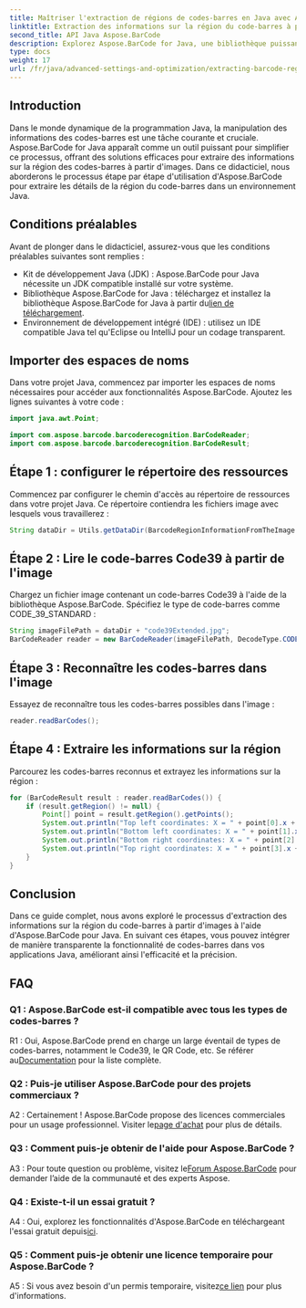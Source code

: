 ```yaml
---
title: Maîtriser l'extraction de régions de codes-barres en Java avec Aspose.BarCode
linktitle: Extraction des informations sur la région du code-barres à partir de l'image
second_title: API Java Aspose.BarCode
description: Explorez Aspose.BarCode for Java, une bibliothèque puissante permettant d'extraire sans effort les détails de la région des codes-barres. Améliorez vos applications Java avec précision.
type: docs
weight: 17
url: /fr/java/advanced-settings-and-optimization/extracting-barcode-region-information/
---
```

## Introduction

Dans le monde dynamique de la programmation Java, la manipulation des informations des codes-barres est une tâche courante et cruciale. Aspose.BarCode for Java apparaît comme un outil puissant pour simplifier ce processus, offrant des solutions efficaces pour extraire des informations sur la région des codes-barres à partir d'images. Dans ce didacticiel, nous aborderons le processus étape par étape d'utilisation d'Aspose.BarCode pour extraire les détails de la région du code-barres dans un environnement Java.

## Conditions préalables

Avant de plonger dans le didacticiel, assurez-vous que les conditions préalables suivantes sont remplies :

- Kit de développement Java (JDK) : Aspose.BarCode pour Java nécessite un JDK compatible installé sur votre système.
-  Bibliothèque Aspose.BarCode for Java : téléchargez et installez la bibliothèque Aspose.BarCode for Java à partir du[lien de téléchargement](https://releases.aspose.com/barcode/java/).
- Environnement de développement intégré (IDE) : utilisez un IDE compatible Java tel qu'Eclipse ou IntelliJ pour un codage transparent.

## Importer des espaces de noms

Dans votre projet Java, commencez par importer les espaces de noms nécessaires pour accéder aux fonctionnalités Aspose.BarCode. Ajoutez les lignes suivantes à votre code :

```java
import java.awt.Point;

import com.aspose.barcode.barcoderecognition.BarCodeReader;
import com.aspose.barcode.barcoderecognition.BarCodeResult;


```

## Étape 1 : configurer le répertoire des ressources

Commencez par configurer le chemin d'accès au répertoire de ressources dans votre projet Java. Ce répertoire contiendra les fichiers image avec lesquels vous travaillerez :

```java
String dataDir = Utils.getDataDir(BarcodeRegionInformationFromTheImage.class) + "BarcodeReader/advanced_features/";
```

## Étape 2 : Lire le code-barres Code39 à partir de l'image

Chargez un fichier image contenant un code-barres Code39 à l'aide de la bibliothèque Aspose.BarCode. Spécifiez le type de code-barres comme CODE_39_STANDARD :

```java
String imageFilePath = dataDir + "code39Extended.jpg";
BarCodeReader reader = new BarCodeReader(imageFilePath, DecodeType.CODE_39_STANDARD);
```

## Étape 3 : Reconnaître les codes-barres dans l'image

Essayez de reconnaître tous les codes-barres possibles dans l'image :

```java
reader.readBarCodes();
```

## Étape 4 : Extraire les informations sur la région

Parcourez les codes-barres reconnus et extrayez les informations sur la région :

```java
for (BarCodeResult result : reader.readBarCodes()) {
    if (result.getRegion() != null) {
        Point[] point = result.getRegion().getPoints();
        System.out.println("Top left coordinates: X = " + point[0].x + ", Y = " + point[0].y);
        System.out.println("Bottom left coordinates: X = " + point[1].x + ", Y = " + point[1].y);
        System.out.println("Bottom right coordinates: X = " + point[2].x + ", Y = " + point[2].y);
        System.out.println("Top right coordinates: X = " + point[3].x + ", Y = " + point[3].y);
    }
}
```

## Conclusion

Dans ce guide complet, nous avons exploré le processus d'extraction des informations sur la région du code-barres à partir d'images à l'aide d'Aspose.BarCode pour Java. En suivant ces étapes, vous pouvez intégrer de manière transparente la fonctionnalité de codes-barres dans vos applications Java, améliorant ainsi l'efficacité et la précision.

## FAQ

### Q1 : Aspose.BarCode est-il compatible avec tous les types de codes-barres ?

 R1 : Oui, Aspose.BarCode prend en charge un large éventail de types de codes-barres, notamment le Code39, le QR Code, etc. Se référer au[Documentation](https://reference.aspose.com/barcode/java/) pour la liste complète.

### Q2 : Puis-je utiliser Aspose.BarCode pour des projets commerciaux ?

 A2 : Certainement ! Aspose.BarCode propose des licences commerciales pour un usage professionnel. Visiter le[page d'achat](https://purchase.aspose.com/buy) pour plus de détails.

### Q3 : Comment puis-je obtenir de l'aide pour Aspose.BarCode ?

 A3 : Pour toute question ou problème, visitez le[Forum Aspose.BarCode](https://forum.aspose.com/c/barcode/13) pour demander l’aide de la communauté et des experts Aspose.

### Q4 : Existe-t-il un essai gratuit ?

 A4 : Oui, explorez les fonctionnalités d'Aspose.BarCode en téléchargeant l'essai gratuit depuis[ici](https://releases.aspose.com/).

### Q5 : Comment puis-je obtenir une licence temporaire pour Aspose.BarCode ?

 A5 : Si vous avez besoin d'un permis temporaire, visitez[ce lien](https://purchase.aspose.com/temporary-license/) pour plus d'informations.